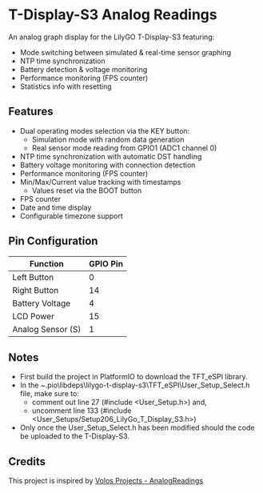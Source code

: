 # T-Display-S3 Analog Readings

An analog graph display for the LilyGO T-Display-S3 featuring:
- Mode switching between simulated & real-time sensor graphing
- NTP time synchronization
- Battery detection & voltage monitoring
- Performance monitoring (FPS counter)
- Statistics info with resetting

## Features

- Dual operating modes selection via the KEY button:
  - Simulation mode with random data generation
  - Real sensor mode reading from GPIO1 (ADC1 channel 0)
- NTP time synchronization with automatic DST handling
- Battery voltage monitoring with connection detection
- Performance monitoring (FPS counter)
- Min/Max/Current value tracking with timestamps
  - Values reset via the BOOT button
- FPS counter
- Date and time display
- Configurable timezone support

## Pin Configuration
| Function          | GPIO Pin |
|-------------------|----------|
| Left Button       | 0        |
| Right Button      | 14       |
| Battery Voltage   | 4        |
| LCD Power         | 15       |
| Analog Sensor (S) | 1        |

## Notes

- First build the project in PlatformIO to download the TFT_eSPI library.
- In the ~.pio\libdeps\lilygo-t-display-s3\TFT_eSPI\User_Setup_Select.h file, make sure to:
  - comment out line 27 (#include <User_Setup.h>) and,
  - uncomment line 133 (#include <User_Setups/Setup206_LilyGo_T_Display_S3.h>)
- Only once the User_Setup_Select.h has been modified should the code be uploaded to the T-Display-S3.

## Credits

This project is inspired by [Volos Projects - AnalogReadings](https://github.com/VolosR/NewTTGOAnalogReadings)
